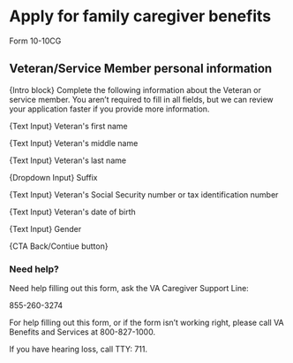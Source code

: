 # Apply for family caregiver benefits
Form 10-10CG

## Veteran/Service Member personal information

{Intro block} Complete the following information about the Veteran or service member. You aren’t required to fill in all fields, but we can review your application faster if you provide more information.

{Text Input} Veteran's first name

{Text Input} Veteran's middle name 

{Text Input} Veteran's last name 

{Dropdown Input} Suffix 

{Text Input} Veteran's Social Security number or tax identification number

{Text Input} Veteran's date of birth

{Text Input} Gender

{CTA Back/Contiue button} 


### Need help?

Need help filling out this form,  ask the VA Caregiver Support Line: 

855-260-3274

For help filling out this form, or if the form isn’t working right, 
please call VA Benefits and Services at 800-827-1000.

If you have hearing loss, call TTY: 711.


